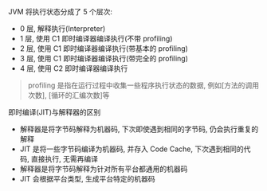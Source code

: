 

JVM 将执行状态分成了 5 个层次:
- 0 层, 解释执行(Interpreter)
- 1 层, 使用 C1 即时编译器编译执行(不带 profiling)
- 2 层, 使用 C1 即时编译器编译执行(带基本的 profiling)
- 3 层, 使用 C1 即时编译器编译执行(带完全的 profiling)
- 4 层, 使用 C2 即时编译器编译执行

> profiling 是指在运行过程中收集一些程序执行状态的数据, 例如[方法的调用次数], [循环的汇编次数]等

即时编译(JIT)与解释器的区别

- 解释器是将字节码解释为机器码, 下次即使遇到相同的字节码, 仍会执行重复的解释
- JIT 是将一些字节码编译为机器码, 并存入 Code Cache, 下次遇到相同的代码, 直接执行, 无需再编译
- 解释器是将字节码解释为针对所有平台都通用的机器码
- JIT 会根据平台类型, 生成平台特定的机器码